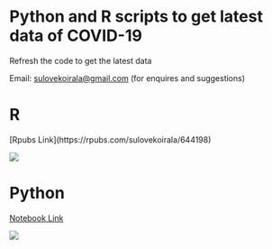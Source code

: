 # Python and R scripts to get latest data of COVID-19
Refresh the code to get the latest data

Email: sulovekoirala@gmail.com (for enquires and suggestions)


<H1> R </H1>
[Rpubs Link](https://rpubs.com/sulovekoirala/644198) 

![](../master/Files/Images/Annotation%202020-07-29%20213912.jpg)

<H1> Python </H1>

[Notebook Link](https://github.com/sulovek/Coronavirus/blob/master/Python%20Script%20for%20obtaining%20latest%20Data%20and%20Analysis%20of%20COVID-19.ipynb)

![](../master/Files/Images/Annotation%202020-07-29%20214923.jpg)


 
